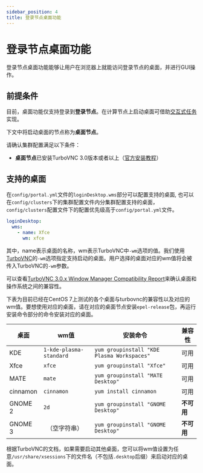 ```yaml
---
sidebar_position: 4
title: 登录节点桌面功能
---
```


# 登录节点桌面功能

登录节点桌面功能能够让用户在浏览器上就能访问登录节点的桌面，并进行GUI操作。

## 前提条件

目前，桌面功能仅支持登录到**登录节点**。在计算节点上启动桌面可借助[交互式任务](./apps/configure-vnc-app.md)实现。

下文中将启动桌面的节点称为**桌面节点**。

请确认集群配置满足以下条件：

- **桌面节点**已安装TurboVNC 3.0版本或者以上（[官方安装教程](https://turbovnc.org/Downloads/YUM)）

## 支持的桌面

在`config/portal.yml`文件的`loginDesktop.wms`部分可以配置支持的桌面, 也可以在`config/clusters`下的集群配置文件内分集群配置支持的桌面，`config/clusters`配置文件下的配置优先级高于`config/portal.yml`文件。

```yaml title="config/portal.yaml 或 config/clusters/[集群ID]/config.yml"
loginDesktop:
  wms: 
    - name: Xfce
      wm: xfce
```

其中，name表示桌面的名称，wm表示TurboVNC中`-wm`选项的值。我们使用[TurboVNC](https://turbovnc.org)的`-wm`选项指定支持启动的桌面。用户选择的桌面对应的wm值将会被传入TurboVNC的`-wm`参数。

可以查看[TurboVNC 3.0.x Window Manager Compatibility Report](https://turbovnc.org/Documentation/Compatibility30)来确认桌面和操作系统之间的兼容性。

下表为目前已经在CentOS 7上测试的各个桌面与turbovnc的兼容性以及对应的wm值。要想使用对应的桌面，请在对应的桌面节点安装`epel-release`包，再运行安装命令部分的命令安装对应的桌面。

| 桌面     | wm值                    | 安装命令                                   | 兼容性     |
| -------- | ----------------------- | ------------------------------------------ | ---------- |
| KDE      | `1-kde-plasma-standard` | `yum groupinstall "KDE Plasma Workspaces"` | 可用       |
| Xfce     | `xfce`                  | `yum groupinstall "Xfce"`                  | 可用       |
| MATE     | `mate`                  | `yum groupinstall "MATE Desktop"`          | 可用       |
| cinnamon | `cinnamon`              | `yum install cinnamon`                     | 可用       |
| GNOME 2  | `2d`                    | `yum groupinstall "GNOME Desktop"`         | **不可用** |
| GNOME 3  | ` `（空字符串）         | `yum groupinstall "GNOME Desktop"`         | **不可用** |

根据TurboVNC的文档，如果需要启动其他桌面，您可以将wm值设置为任意`/usr/share/xsessions`下的文件名（不包括`.desktop`后缀）来启动对应的桌面。